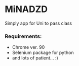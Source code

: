 # MiNADZD
Simply app for Uni to pass class

### Requirements:
- Chrome ver. 90
- Selenium package for python
- and lots of patient... :)
